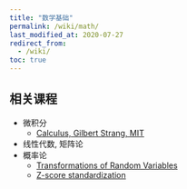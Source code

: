 ```yaml
---
title: "数学基础"
permalink: /wiki/math/
last_modified_at: 2020-07-27
redirect_from:
  - /wiki/
toc: true
---
```



## 相关课程

- 微积分
  - [Calculus, Gilbert Strang, MIT](https://ocw.mit.edu/ans7870/resources/Strang/Edited/Calculus/Calculus.pdf)
- 线性代数, 矩阵论
- 概率论  
  - [Transformations of Random Variables](https://www.math.arizona.edu/~jwatkins/f-transform.pdf)
  - [Z-score standardization](https://en.wikipedia.org/wiki/Standard_score)
